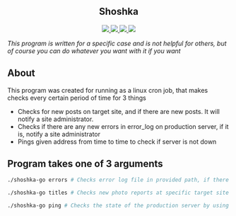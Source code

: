 <h2 align="center">Shoshka</h2>

<p align="center">
    <a href="https://travis-ci.org/SerhiiCho/shoshka-go">
        <img src="https://travis-ci.org/SerhiiCho/shoshka-go.svg?branch=master">
    </a>
    <a href="https://scrutinizer-ci.com/g/SerhiiCho/shoshka-go/">
        <img src="https://scrutinizer-ci.com/g/SerhiiCho/shoshka-go/badges/coverage.png?b=master">
    </a>
    <a href="https://scrutinizer-ci.com/g/SerhiiCho/shoshka-go/">
        <img src="https://scrutinizer-ci.com/g/SerhiiCho/shoshka-go/badges/quality-score.png?b=master">
    </a>
    <a href="https://scrutinizer-ci.com/g/SerhiiCho/shoshka-go/">
        <img src="https://scrutinizer-ci.com/g/SerhiiCho/shoshka-go/badges/build.png?b=master">
    </a>
</p>

_This program is written for a specific case and is not helpful for others, but of course you can do whatever you want with it if you want_

## About

This program was created for running as a linux cron job, that makes checks every certain period of time for 3 things

* Checks for new posts on target site, and if there are new posts. It will notify a site administrator.
* Checks if there are any new errors in error_log on production server, if it is, notify a site administrator
* Pings given address from time to time to check if server is not down

## Program takes one of 3 arguments

```bash
./shoshka-go errors # Checks error log file in provided path, if there are new errors added to it it will send a telegram message to a certain chat.
```
```bash
./shoshka-go titles # Checks new photo reports at specific target site by parsing html and checking if there are new posts added. If new added, it takes the title, link and image url and sends it to a telegram chat.
```
```bash
./shoshka-go ping # Checks the state of the production server by using ping command. Sends 3 ping requests and if 1 of 3 requests is not successful, sends telegram message to a provided chat.
```